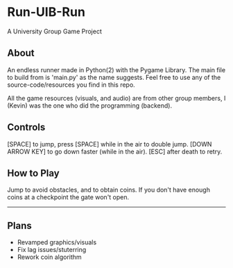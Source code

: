 # Run-UIB-Run
A University Group Game Project

## About
An endless runner made in Python(2) with the Pygame Library.
The main file to build from is 'main.py' as the name suggests.
Feel free to use any of the source-code/resources you find in this repo.

All the game resources (visuals, and audio) are from other group members, I (Kevin) was the one who did the programming (backend).

## Controls
[SPACE] to jump, press [SPACE] while in the air to double jump.
[DOWN ARROW KEY] to go down faster (while in the air).
[ESC] after death to retry.

## How to Play
Jump to avoid obstacles, and to obtain coins.
If you don't have enough coins at a checkpoint the gate won't open.

---

## Plans
 - Revamped graphics/visuals
 - Fix lag issues/stuterring
 - Rework coin algorithm
